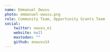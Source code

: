 ```yaml
---
name: Emmanuel Owusu
photo: emmanuel-owusu.png
role: Community Team, Opportunity Grants Team
social:
    twitter: owusu_e1
    website: null
    mastodon: ""
    github: eowusu14
---
```

